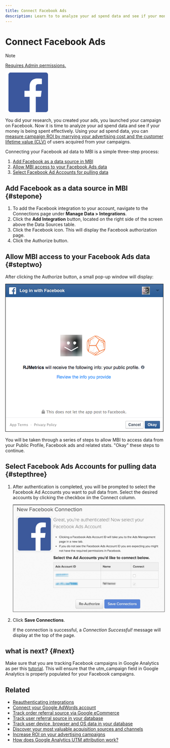 ```yaml
---
title: Connect Facebook Ads
description: Learn to to analyze your ad spend data and see if your money is being spent effectively.
---
```

# Connect Facebook Ads

>[!NOTE]
>
>[Requires Admin permissions.](../../../administrator/user-management/user-management.md)

![](../../../assets/Facebook_Logo.png)

You did your research, you created your ads, you launched your campaign on Facebook. Now it is time to analyze your ad spend data and see if your money is being spent effectively. Using your ad spend data, you can [measure campaign ROI by marrying your advertising cost and the customer lifetime value (CLV)](../data-analyst/analysis/roi-ad-camp.md) of users acquired from your campaigns.

Connecting your Facebook ad data to MBI is a simple three-step process:

1. [Add Facebook as a data source in MBI](../#stepone)
1. [Allow MBI access to your Facebook Ads data](../#steptwo)
1. [Select Facebook Ad Accounts for pulling data](../#stepthree)

## Add Facebook as a data source in MBI {#stepone}

1. To add the Facebook integration to your account, navigate to the Connections page under **Manage Data > Integrations**.
1. Click the **Add Integration** button, located on the right side of the screen above the Data Sources table.
1. Click the Facebook icon. This will display the Facebook authorization page.
1. Click the Authorize button.

## Allow MBI access to your Facebook Ads data {#steptwo}

After clicking the Authorize button, a small pop-up window will display:

 ![](../../../assets/Facebook_Access_Popup.png)

You will be taken through a series of steps to allow MBI to access data from your Public Profile, Facebook ads and related stats. "Okay" these steps to continue.

## Select Facebook Ads Accounts for pulling data {#stepthree}

1. After authentication is completed, you will be prompted to select the Facebook Ad Accounts you want to pull data from. Select the desired accounts by clicking the checkbox iin the Connect column.

     ![](../../../assets/Facebook_Ad_Accounts.png)

1. Click **Save Connections**.

   If the connection is successful, a *Connection Successful!* message will display at the top of the page.

## what is next? {#next}

Make sure that you are tracking Facebook campaigns in Google Analytics as per this [tutorial](https://www.facebook.com/business/google-analytics). This will ensure that the utm\_campaign field in Google Analytics is properly populated for your Facebook campaigns.

## Related

* [Reauthenticating integrations](https://support.magento.com/hc/en-us/articles/360016733151)
* [Connect your Google AdWords account](../integrations/google-ecommerce.md)
* [Track order referral source via Google eCommerce](../integrations/google-ecommerce.md)
* [Track user referral source in your database](../../analysis/google-track-user-acq.md)
* [Track user device, browser and OS data in your database](../../analysis/track-usr-dev-browser.md)
* [Discover your most valuable acquisition sources and channels](../../analysis/most-value-source-channel.md)
* [Increase ROI on your advertising campaigns](../../analysis/roi-ad-camp.md)
* [How does Google Analytics UTM attribution work?](../../analysis/utm-attributes.md)
